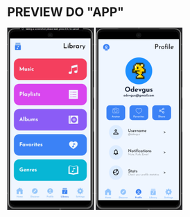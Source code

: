# PREVIEW DO "APP"
<img src="preview_biblioteca.jpg" alt="Foto da interface do app" width=200px> <img src="preview_perfil.png" alt="Foto da interface do app" width=200px>

